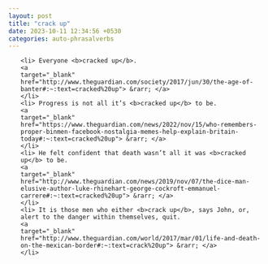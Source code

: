 ```yaml
---
layout: post
title: "crack up"
date: 2023-10-11 12:34:56 +0530
categories: auto-phrasalverbs
---
```

<ol>

    <li> Everyone <b>cracked up</b>.
    <a 
    target="_blank" 
    href="http://www.theguardian.com/society/2017/jun/30/the-age-of-banter#:~:text=cracked%20up"> &rarr; </a>
    </li>
    <li> Progress is not all it’s <b>cracked up</b> to be.
    <a 
    target="_blank" 
    href="https://www.theguardian.com/news/2022/nov/15/who-remembers-proper-binmen-facebook-nostalgia-memes-help-explain-britain-today#:~:text=cracked%20up"> &rarr; </a>
    </li>
    <li> He felt confident that death wasn’t all it was <b>cracked up</b> to be.
    <a 
    target="_blank" 
    href="http://www.theguardian.com/news/2019/nov/07/the-dice-man-elusive-author-luke-rhinehart-george-cockroft-emmanuel-carrere#:~:text=cracked%20up"> &rarr; </a>
    </li>
    <li> It is those men who either <b>crack up</b>, says John, or, alert to the danger within themselves, quit.
    <a 
    target="_blank" 
    href="http://www.theguardian.com/world/2017/mar/01/life-and-death-on-the-mexican-border#:~:text=crack%20up"> &rarr; </a>
    </li>